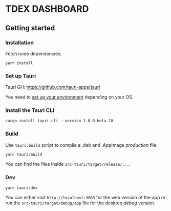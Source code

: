 # TDEX DASHBOARD


## Getting started

### Installation

Fetch node dependencies:

```
yarn install
```

### Set up Tauri

Tauri GH: https://github.com/tauri-apps/tauri

You need to [set up your environment](https://tauri.studio/en/docs/getting-started/intro#setting-up-your-environment) depending on your OS.


### Install the Tauri CLI

```
cargo install tauri-cli --version 1.0.0-beta.10
```

### Build

Use `tauri:build` script to compile a .deb and .AppImage _production_ file.

```
yarn tauri:build
```

You can find the files inside `src-tauri/target/release/...`.

### Dev

```
yarn tauri:dev
```

You can either visit `http://localhost:3003` for the web version of the app or run the `src-tauri/target/debug/app` file for the desktop _debug_ version.
